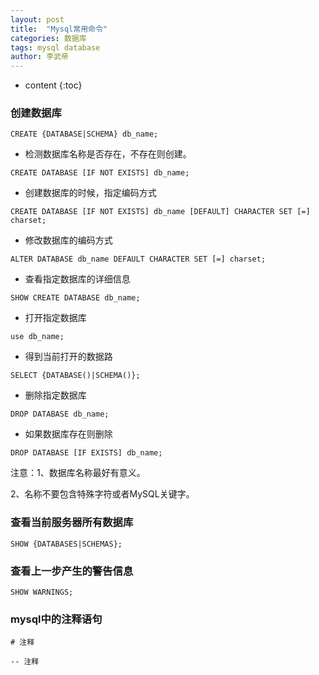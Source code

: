 ```yaml
---
layout: post 
title:  "Mysql常用命令" 
categories: 数据库  
tags: mysql database 
author: 李武帝 
---
```


* content
{:toc}

### 创建数据库

```text
CREATE {DATABASE|SCHEMA} db_name;
```

* 检测数据库名称是否存在，不存在则创建。

```text
CREATE DATABASE [IF NOT EXISTS] db_name;
```



* 创建数据库的时候，指定编码方式

```text
CREATE DATABASE [IF NOT EXISTS] db_name [DEFAULT] CHARACTER SET [=] charset;
```

* 修改数据库的编码方式

```text
ALTER DATABASE db_name DEFAULT CHARACTER SET [=] charset;
```

* 查看指定数据库的详细信息
```text
SHOW CREATE DATABASE db_name;
```

* 打开指定数据库

```text
use db_name;
```

* 得到当前打开的数据路

```text
SELECT {DATABASE()|SCHEMA()};
```

* 删除指定数据库

```text
DROP DATABASE db_name;
```

* 如果数据库存在则删除

```text
DROP DATABASE [IF EXISTS] db_name;
```

注意：1、数据库名称最好有意义。

2、名称不要包含特殊字符或者MySQL关键字。

### 查看当前服务器所有数据库

```text
SHOW {DATABASES|SCHEMAS};
```

### 查看上一步产生的警告信息

```text
SHOW WARNINGS;
```

### mysql中的注释语句
```text
# 注释

-- 注释
```



